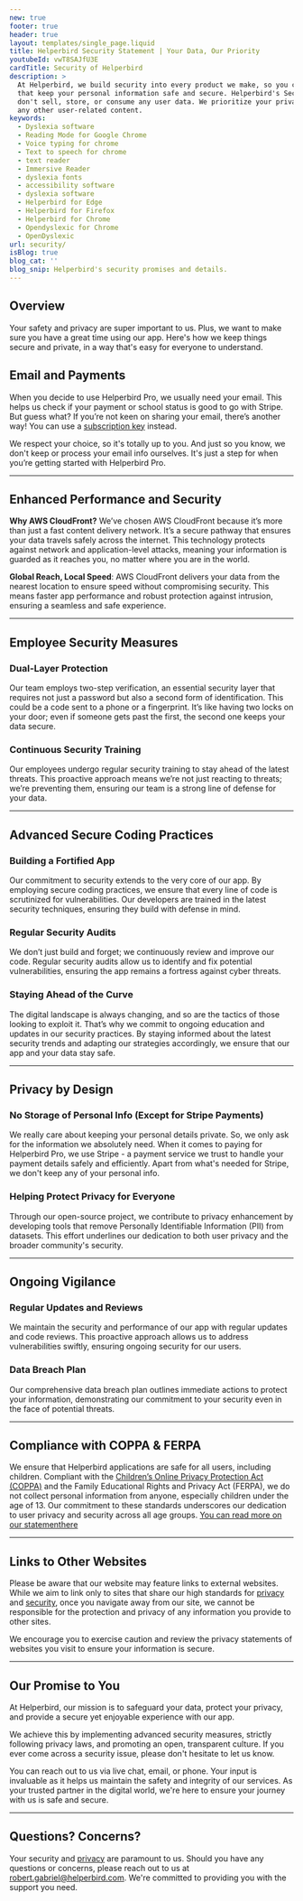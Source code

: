 ```yaml
---
new: true
footer: true
header: true
layout: templates/single_page.liquid
title: Helperbird Security Statement | Your Data, Our Priority
youtubeId: vwT8SAJfU3E
cardTitle: Security of Helperbird
description: >
  At Helperbird, we build security into every product we make, so you can enjoy great experiences
  that keep your personal information safe and secure. Helperbird's Security policy ensures that we
  don't sell, store, or consume any user data. We prioritize your privacy and do not store data or
  any other user-related content.
keywords:
  - Dyslexia software
  - Reading Mode for Google Chrome
  - Voice typing for chrome
  - Text to speech for chrome
  - text reader
  - Immersive Reader
  - dyslexia fonts
  - accessibility software
  - dyslexia software
  - Helperbird for Edge
  - Helperbird for Firefox
  - Helperbird for Chrome
  - Opendyslexic for Chrome
  - OpenDyslexic
url: security/
isBlog: true
blog_cat: ''
blog_snip: Helperbird's security promises and details.
---
```


## Overview

Your safety and privacy are super important to us. Plus, we want to make sure you have a great time
using our app. Here's how we keep things secure and private, in a way that's easy for everyone to
understand.

## Email and Payments

When you decide to use Helperbird Pro, we usually need your email. This helps us check if your
payment or school status is good to go with Stripe. But guess what? If you’re not keen on sharing
your email, there’s another way! You can use a
[subscription key](https://www.helperbird.com/help/how-to-use-my-subscription-key/) instead.

We respect your choice, so it's totally up to you. And just so you know, we don't keep or process
your email info ourselves. It's just a step for when you’re getting started with Helperbird Pro.

---

## Enhanced Performance and Security

**Why AWS CloudFront?** We’ve chosen AWS CloudFront because it’s more than just a fast content
delivery network. It’s a secure pathway that ensures your data travels safely across the internet.
This technology protects against network and application-level attacks, meaning your information is
guarded as it reaches you, no matter where you are in the world.

**Global Reach, Local Speed**: AWS CloudFront delivers your data from the nearest location to ensure
speed without compromising security. This means faster app performance and robust protection against
intrusion, ensuring a seamless and safe experience.

---

## Employee Security Measures

### Dual-Layer Protection

Our team employs two-step verification, an essential security layer that requires not just a
password but also a second form of identification. This could be a code sent to a phone or a
fingerprint. It’s like having two locks on your door; even if someone gets past the first, the
second one keeps your data secure.

### Continuous Security Training

Our employees undergo regular security training to stay ahead of the latest threats. This proactive
approach means we’re not just reacting to threats; we’re preventing them, ensuring our team is a
strong line of defense for your data.

---

## Advanced Secure Coding Practices

### Building a Fortified App

Our commitment to security extends to the very core of our app. By employing secure coding
practices, we ensure that every line of code is scrutinized for vulnerabilities. Our developers are
trained in the latest security techniques, ensuring they build with defense in mind.

### Regular Security Audits

We don’t just build and forget; we continuously review and improve our code. Regular security audits
allow us to identify and fix potential vulnerabilities, ensuring the app remains a fortress against
cyber threats.

### Staying Ahead of the Curve

The digital landscape is always changing, and so are the tactics of those looking to exploit it.
That’s why we commit to ongoing education and updates in our security practices. By staying informed
about the latest security trends and adapting our strategies accordingly, we ensure that our app and
your data stay safe.

---

## Privacy by Design

### No Storage of Personal Info (Except for Stripe Payments)

We really care about keeping your personal details private. So, we only ask for the information we
absolutely need. When it comes to paying for Helperbird Pro, we use Stripe - a payment service we
trust to handle your payment details safely and efficiently. Apart from what's needed for Stripe, we
don't keep any of your personal info.

### Helping Protect Privacy for Everyone

Through our open-source project, we contribute to privacy enhancement by developing tools that
remove Personally Identifiable Information (PII) from datasets. This effort underlines our
dedication to both user privacy and the broader community's security.

---

## Ongoing Vigilance

### Regular Updates and Reviews

We maintain the security and performance of our app with regular updates and code reviews. This
proactive approach allows us to address vulnerabilities swiftly, ensuring ongoing security for our
users.

### Data Breach Plan

Our comprehensive data breach plan outlines immediate actions to protect your information,
demonstrating our commitment to your security even in the face of potential threats.

---

## Compliance with COPPA & FERPA

We ensure that Helperbird applications are safe for all users, including children. Compliant with
the [Children’s Online Privacy Protection Act (COPPA)](/compliance/) and the Family Educational
Rights and Privacy Act (FERPA), we do not collect personal information from anyone, especially
children under the age of 13. Our commitment to these standards underscores our dedication to user
privacy and security across all age groups. [You can read more on our statementhere](/compliance/)

---

## Links to Other Websites

Please be aware that our website may feature links to external websites. While we aim to link only
to sites that share our high standards for [privacy](/privacy/) and [security](/security/), once you
navigate away from our site, we cannot be responsible for the protection and privacy of any
information you provide to other sites.

We encourage you to exercise caution and review the privacy statements of websites you visit to
ensure your information is secure.

---

## Our Promise to You

At Helperbird, our mission is to safeguard your data, protect your privacy, and provide a secure yet
enjoyable experience with our app.

We achieve this by implementing advanced security measures, strictly following privacy laws, and
promoting an open, transparent culture. If you ever come across a security issue, please don't
hesitate to let us know.

You can reach out to us via live chat, email, or phone. Your input is invaluable as it helps us
maintain the safety and integrity of our services. As your trusted partner in the digital world,
we're here to ensure your journey with us is safe and secure.

---

## Questions? Concerns?

Your security and [privacy](/privacy/) are paramount to us. Should you have any questions or
concerns, please reach out to us at
[robert.gabriel@helperbird.com](mailto://robert.gabriel@helperbird.com). We're committed to
providing you with the support you need.
